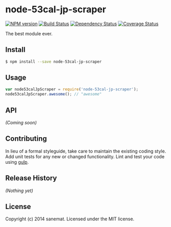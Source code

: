# node-53cal-jp-scraper 
[![NPM version][npm-image]][npm-url] [![Build Status][travis-image]][travis-url] [![Dependency Status][daviddm-url]][daviddm-image] [![Coverage Status][coveralls-image]][coveralls-url]

The best module ever.


## Install

```bash
$ npm install --save node-53cal-jp-scraper
```


## Usage

```javascript
var node53calJpScraper = require('node-53cal-jp-scraper');
node53calJpScraper.awesome(); // "awesome"
```

## API

_(Coming soon)_


## Contributing

In lieu of a formal styleguide, take care to maintain the existing coding style. Add unit tests for any new or changed functionality. Lint and test your code using [gulp](http://gulpjs.com/).


## Release History

_(Nothing yet)_


## License

Copyright (c) 2014 sanemat. Licensed under the MIT license.



[npm-url]: https://npmjs.org/package/node-53cal-jp-scraper
[npm-image]: https://badge.fury.io/js/node-53cal-jp-scraper.svg
[travis-url]: https://travis-ci.org/sanemat/node-53cal-jp-scraper
[travis-image]: https://travis-ci.org/sanemat/node-53cal-jp-scraper.svg?branch=master
[daviddm-url]: https://david-dm.org/sanemat/node-53cal-jp-scraper.svg?theme=shields.io
[daviddm-image]: https://david-dm.org/sanemat/node-53cal-jp-scraper
[coveralls-url]: https://coveralls.io/r/sanemat/node-53cal-jp-scraper
[coveralls-image]: https://coveralls.io/repos/sanemat/node-53cal-jp-scraper/badge.png
